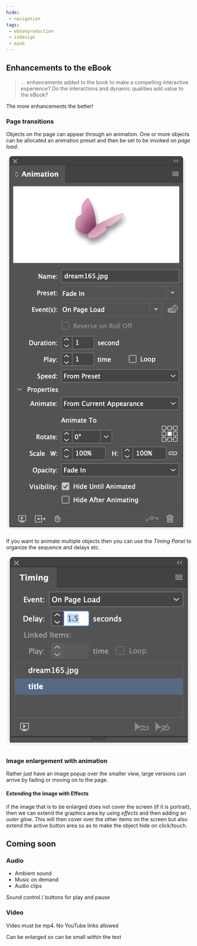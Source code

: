 ```yaml
---
hide:
 - navigation
tags:
 - ebookproduction
 - indesign
 - epub
---
```


## Enhancements to the eBook

> … enhancements added to the book to make a compelling interactive experience? Do the interactions and dynamic qualities add value to the eBook?

The more enhancements the better!

### Page transitions
Objects on the page can appear through an animation. One or more objects can be allocated an animation preset and then be set to be invoked on _page load_.

![On page load](../../../media/Screenshot_2022-03-31_at_15.26.16.png)

If you want to animate multiple objects then you can use the _Timing Panel_ to organize the sequence and delays etc.

![Timing panel](../../../media/Screenshot_2022-03-31_at_15.27.51.png)

### Image enlargement with animation
Rather just have an image popup over the smaller view, large versions can arrive by fading or moving on to the page.

#### Extending the image with Effects

if the image that is to be enlarged does not cover the screen (if it is portrait), then we can extend the graphics area by using _effects_ and then adding an _outer glow_. This will then cover over the other items on the screen but also extend the active button area so as to make the object hide on click/touch.

## Coming soon
### Audio

- Ambient sound
- Music on demand
- Audio clips

Sound control / buttons for play and pause

### Video
Video must be mp4. No YouTube links allowed

Can be enlarged so can be small within the text

